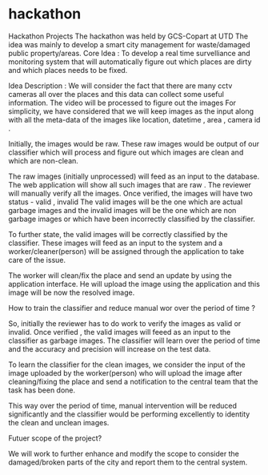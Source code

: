 # hackathon
Hackathon Projects
The hackathon was held by GCS-Copart at UTD
The idea was mainly to develop a smart city management for waste/damaged public property/areas.
Core Idea :
To develop a real time survelliance and monitoring system that will automatically figure out which places are dirty and which places needs to be fixed.

Idea Description :
We will consider the fact that there are many cctv cameras all over the places and this data can collect some useful information.
The video will be processed to figure out the images
For simplicity, we have considered that we will keep images as the input along with all the meta-data of the images like location, datetime
, area , camera id .

Initially, the images would be raw.
These raw images would be output of our classifier which will process and figure out which images are clean and which are non-clean.

The raw images (initially unprocessed) will feed as an input to the database.
The web application will show all such images that are raw .
The reviewer will manually verify all the images.
Once verified, the images will have two status - valid , invalid
The valid images will be the one which are actual garbage images and the invalid images will be the one which are non garbage images 
or which have been incorrectly classified by the classifier.

To further state, the valid images will be correctly classified by the classifier. These images will feed as an input to the system
and a worker/cleaner(person) will be assigned through the application to take care of the issue.

The worker will clean/fix the place and send an update by using the application interface. He will upload the image using the application
and this image will be now the resolved image.

How to train the classifier and reduce manual wor over the period of time ?

So, initially the reviewer has to do work to verify the images as valid or invalid. Once verified , the valid images will feeed
as an input to the classifier as garbage images. The classifier will learn over the period of time and the accuracy and precision 
will increase on the test data.

To learn the classifier for the clean images, we consider the input of the image uploaded by the worker(person) who will upload the image
after cleaning/fixing the place and send a notification to the central team that the task has been done.

This way over the period of time, manual intervention will be reduced significantly and the classifier would be performing excellently to identity the clean and unclean images.


Futuer scope of the project?

We will work to further enhance and modify the scope to consider the damaged/broken parts of the city and report them to the central system.
